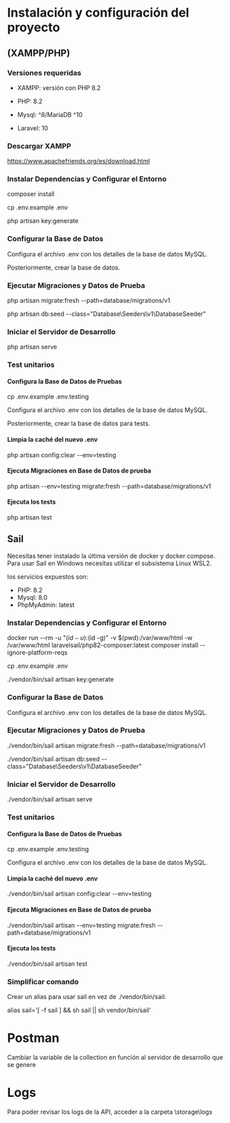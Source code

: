 # Instalación y configuración del proyecto

## (XAMPP/PHP)

### Versiones requeridas

- XAMPP: versión con PHP 8.2

- PHP: 8.2
- Mysql: ^8/MariaDB ^10
- Laravel: 10

### Descargar XAMPP

https://www.apachefriends.org/es/download.html

### Instalar Dependencias y Configurar el Entorno

composer install

cp .env.example .env

php artisan key:generate

### Configurar la Base de Datos

Configura el archivo .env con los detalles de la base de datos MySQL.

Posteriormente, crear la base de datos.

### Ejecutar Migraciones y Datos de Prueba

php artisan migrate:fresh --path=database/migrations/v1

php artisan db:seed --class="Database\\Seeders\\v1\\DatabaseSeeder"

### Iniciar el Servidor de Desarrollo

php artisan serve

### Test unitarios

#### Configura la Base de Datos de Pruebas

cp .env.example .env.testing

Configura el archivo .env con los detalles de la base de datos MySQL.

Posteriormente, crear la base de datos para tests.

#### Limpia la caché del nuevo .env

php artisan config:clear --env=testing

#### Ejecuta Migraciones en Base de Datos de prueba

php artisan --env=testing migrate:fresh --path=database/migrations/v1

#### Ejecuta los tests

php artisan test

## Sail

Necesitas tener instalado la última versión de docker y docker compose.
Para usar Sail en Windows necesitas utilizar el subsistema Linux WSL2.

los servicios expuestos son:
 - PHP: 8.2
 - Mysql: 8.0
 - PhpMyAdmin: latest

### Instalar Dependencias y Configurar el Entorno

docker run --rm -u "$(id -u):$(id -g)" -v $(pwd):/var/www/html -w /var/www/html laravelsail/php82-composer:latest composer install --ignore-platform-reqs

cp .env.example .env

./vendor/bin/sail artisan key:generate

### Configurar la Base de Datos

Configura el archivo .env con los detalles de la base de datos MySQL.

### Ejecutar Migraciones y Datos de Prueba

./vendor/bin/sail artisan migrate:fresh --path=database/migrations/v1

./vendor/bin/sail artisan db:seed --class="Database\\Seeders\\v1\\DatabaseSeeder"

### Iniciar el Servidor de Desarrollo

./vendor/bin/sail artisan serve

### Test unitarios

#### Configura la Base de Datos de Pruebas

cp .env.example .env.testing

Configura el archivo .env con los detalles de la base de datos MySQL.

#### Limpia la caché del nuevo .env

./vendor/bin/sail artisan config:clear --env=testing

#### Ejecuta Migraciones en Base de Datos de prueba

./vendor/bin/sail artisan --env=testing migrate:fresh --path=database/migrations/v1

#### Ejecuta los tests

./vendor/bin/sail artisan test

### Simplificar comando

Crear un alias para usar sail en vez de ./vendor/bin/sail:

alias sail='[ -f sail ] && sh sail || sh vendor/bin/sail'

# Postman

Cambiar la variable de la collection en función al servidor de desarrollo que se genere

# Logs

Para poder revisar los logs de la API, acceder a la carpeta \storage\logs
